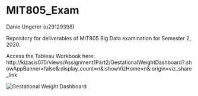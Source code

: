 # MIT805_Exam

Danie Ungerer (u29129398)

Repository for deliverables of MIT805 Big Data examination for Semester 2, 2020.  

Access the Tableau Workbook here:
http://kizasis075/views/Assignment1Part2/GestationalWeightDashboard?:showAppBanner=false&:display_count=n&:showVizHome=n&:origin=viz_share_link


![Gestational Weight Dashboard](https://user-images.githubusercontent.com/39651281/100351224-c8f52700-2ff3-11eb-9480-54977f187cc2.png)
